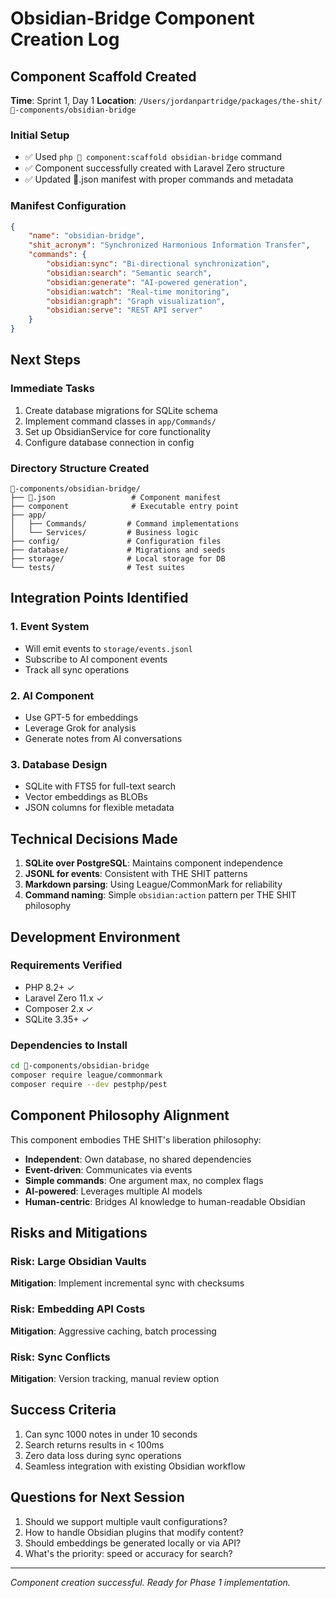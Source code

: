 # Obsidian-Bridge Component Creation Log

## Component Scaffold Created
**Time**: Sprint 1, Day 1
**Location**: `/Users/jordanpartridge/packages/the-shit/💩-components/obsidian-bridge`

### Initial Setup
- ✅ Used `php 💩 component:scaffold obsidian-bridge` command
- ✅ Component successfully created with Laravel Zero structure
- ✅ Updated 💩.json manifest with proper commands and metadata

### Manifest Configuration
```json
{
    "name": "obsidian-bridge",
    "shit_acronym": "Synchronized Harmonious Information Transfer",
    "commands": {
        "obsidian:sync": "Bi-directional synchronization",
        "obsidian:search": "Semantic search",
        "obsidian:generate": "AI-powered generation",
        "obsidian:watch": "Real-time monitoring",
        "obsidian:graph": "Graph visualization",
        "obsidian:serve": "REST API server"
    }
}
```

## Next Steps

### Immediate Tasks
1. Create database migrations for SQLite schema
2. Implement command classes in `app/Commands/`
3. Set up ObsidianService for core functionality
4. Configure database connection in config

### Directory Structure Created
```
💩-components/obsidian-bridge/
├── 💩.json                 # Component manifest
├── component              # Executable entry point
├── app/
│   ├── Commands/         # Command implementations
│   └── Services/         # Business logic
├── config/               # Configuration files
├── database/             # Migrations and seeds
├── storage/              # Local storage for DB
└── tests/                # Test suites
```

## Integration Points Identified

### 1. Event System
- Will emit events to `storage/events.jsonl`
- Subscribe to AI component events
- Track all sync operations

### 2. AI Component
- Use GPT-5 for embeddings
- Leverage Grok for analysis
- Generate notes from AI conversations

### 3. Database Design
- SQLite with FTS5 for full-text search
- Vector embeddings as BLOBs
- JSON columns for flexible metadata

## Technical Decisions Made

1. **SQLite over PostgreSQL**: Maintains component independence
2. **JSONL for events**: Consistent with THE SHIT patterns
3. **Markdown parsing**: Using League/CommonMark for reliability
4. **Command naming**: Simple `obsidian:action` pattern per THE SHIT philosophy

## Development Environment

### Requirements Verified
- PHP 8.2+ ✓
- Laravel Zero 11.x ✓
- Composer 2.x ✓
- SQLite 3.35+ ✓

### Dependencies to Install
```bash
cd 💩-components/obsidian-bridge
composer require league/commonmark
composer require --dev pestphp/pest
```

## Component Philosophy Alignment

This component embodies THE SHIT's liberation philosophy:
- **Independent**: Own database, no shared dependencies
- **Event-driven**: Communicates via events
- **Simple commands**: One argument max, no complex flags
- **AI-powered**: Leverages multiple AI models
- **Human-centric**: Bridges AI knowledge to human-readable Obsidian

## Risks and Mitigations

### Risk: Large Obsidian Vaults
**Mitigation**: Implement incremental sync with checksums

### Risk: Embedding API Costs
**Mitigation**: Aggressive caching, batch processing

### Risk: Sync Conflicts
**Mitigation**: Version tracking, manual review option

## Success Criteria

1. Can sync 1000 notes in under 10 seconds
2. Search returns results in < 100ms
3. Zero data loss during sync operations
4. Seamless integration with existing Obsidian workflow

## Questions for Next Session

1. Should we support multiple vault configurations?
2. How to handle Obsidian plugins that modify content?
3. Should embeddings be generated locally or via API?
4. What's the priority: speed or accuracy for search?

---

*Component creation successful. Ready for Phase 1 implementation.*
